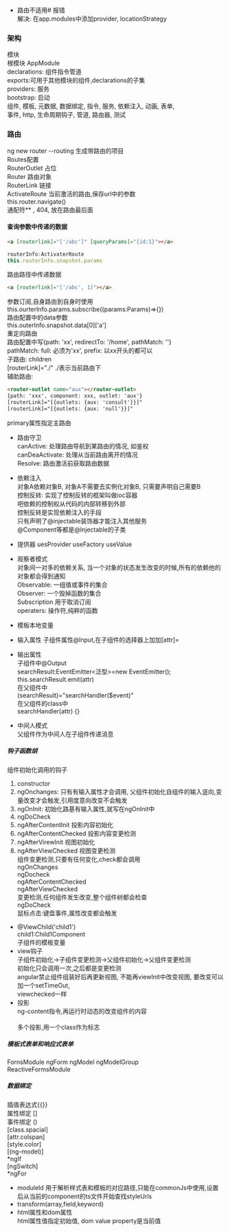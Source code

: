 * 路由不适用# 报错  
解决: 在app.modules中添加provider, locationStrategy  
### 架构  
模块  
根模块  AppModule  
declarations: 组件指令管道  
exports:可用于其他模块的组件,declarations的子集  
providers: 服务  
bootstrap: 启动  
组件, 模板, 元数据, 数据绑定, 指令, 服务, 依赖注入, 动画, 表单,  
事件, http, 生命周期钩子, 管道, 路由器, 测试  
### 路由  
ng new router --routing 生成带路由的项目  
Routes配置  
RouterOutlet  占位  
Router  路由对象  
RouterLink 链接  
ActivateRoute 当前激活的路由,保存url中的参数  
this.router.navigate()  
通配符** , 404, 放在路由最后面  
#### 查询参数中传递的数据  
```html
<a [routerlink]="['/abc']" [queryParams]="{id:1}"></a>
```
```js
routerInfo:ActivaterRoute
this.routerInfo.snapshot.params
```
路由路径中传递数据  
```html
<a [routerlink]="['/abc', 1]"></a>
```
参数订阅,自身路由到自身时使用  
this.ourterInfo.params.subscribe((params:Params)=>{})  
路由配置中的data参数  
this.outerInfo.snapshot.data[0]['a']  
重定向路由  
路由配置中写{path: 'xx', redirectTo: '/home', pathMatch: ''}  
pathMatch: full: 必须为'xx', prefix: 以xx开头的都可以  
子路由: children  
[routerLink]="./"  ./表示当前路由下  
辅助路由:  
```html
<router-outlet name="aux"></router-outlet>
{path: 'xxx', component: xxx, outlet: 'aux'}
[routerLink]="[{outlets: {aux: 'consult'}}]"
[routerLink]="[{outlets: {aux: 'null'}}]"
```
primary属性指定主路由  
* 路由守卫  
canActive: 处理路由导航到某路由的情况, 如鉴权  
canDeaActivate: 处理从当前路由离开的情况  
Resolve: 路由激活前获取路由数据  
* 依赖注入  
对象A依赖对象B, 对象A不需要去实例化对象B, 只需要声明自己需要B  
控制反转: 实现了控制反转的框架叫做ioc容器  
吧依赖的控制权从代码的内部转移到外部  
控制反转是实现依赖注入的手段  
只有声明了@injectable装饰器才能注入其他服务  
@Component等都是@Injectable的子类  
* 提供器  uesProvider  useFactory useValue  
* 观察者模式  
对象间一对多的依赖关系, 当一个对象的状态发生改变的时候,所有的依赖他的对象都会得到通知  
Observable: 一组值或事件的集合  
Observer: 一个毁掉函数的集合  
Subscription 用于取消订阅  
operaters: 操作符,纯粹的函数   

* 模板本地变量  
* 输入属性
子组件属性@Input,在子组件的选择器上加加[attr]=  
* 输出属性  
子组件中@Output  
searchResult:EventEmitter<泛型>=new EventEmitter();  
this.searchResult.emit(attr)  
在父组件中  
(searchResult)="searchHandler($event)"  
在父组件的class中  
searchHandler(attr) {}  
* 中间人模式  
父组件作为中间人在子组件传递消息  
##### 钩子函数胡  
组件初始化调用的钩子  
1. constructor  
2. ngOnchanges: 只有有输入属性才会调用, 父组件初始化自组件的输入竖向,变量改变才会触发,引用度意向改变不会触发 
3. ngOnInit: 初始化路基有输入属性,就写在ngOnInit中  
4. ngDoCheck  
5. ngAfterContentInit 投影内容初始化  
6. ngAfterContentChecked  投影内容变更检测 
7. ngAfterVirewInit 视图初始化  
8. ngAfterViewChecked 视图变更检测  
组件变更检测,只要有任何变化,check都会调用  
ngOnChanges  
ngDocheck  
ngAfterContentChecked  
ngAfterViewChecked   
变更检测,任何组件发生改变,整个组件树都会检查  
ngDoCheck  
鼠标点击:键盘事件,属性改变都会触发  
* @ViewChild('child1')  
child1:Child1Component  
子组件的模板变量  
* view钩子  
子组件初始化->子组件变更检测->父组件初始化->父组件变更检测  
初始化只会调用一次,之后都是变更检测  
angular禁止组件组装好后再更新视图, 不能再viewInit中改变视图, 要改变可以加一个setTimeOut,  
viewchecked一样  
* 投影  
ng-content指令,再运行时动态的改变组件的内容  
<ng-content></ng-content>  
多个投影,用一个class作为标志  
##### 模板式表单和响应式表单  
FornsModule  ngForm  ngModel  ngModelGroup  
ReactiveFormsModule
##### 数据绑定
插值表达式{{}}  
属性绑定 []  
事件绑定 ()  
[class.spacial]  
[attr.colspan]  
[style.color]  
[(ng-model)]  
*ngIf  
[ngSwitch]  
*ngFor  
* moduleId 用于解析样式表和模板的对应路径,只能在commonJs中使用,设置后从当前的component的ts文件开始查找styleUrls  
* transform(array,field,keyword)  
* html属性和dom属性  
html属性值指定初始值, dom value property是当前值  

